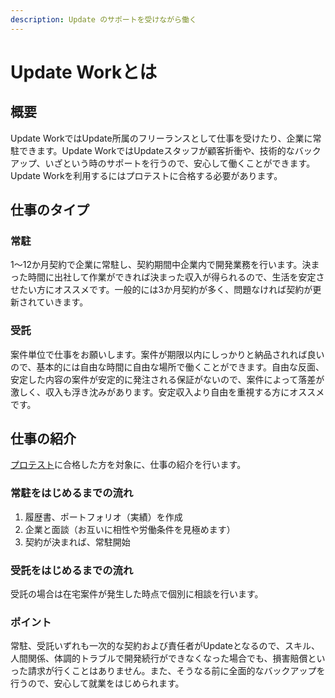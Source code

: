 ```yaml
---
description: Update のサポートを受けながら働く
---
```


# Update Workとは

## 概要

Update WorkではUpdate所属のフリーランスとして仕事を受けたり、企業に常駐できます。Update WorkではUpdateスタッフが顧客折衝や、技術的なバックアップ、いざという時のサポートを行うので、安心して働くことができます。Update Workを利用するにはプロテストに合格する必要があります。

## 仕事のタイプ

### 常駐

1〜12か月契約で企業に常駐し、契約期間中企業内で開発業務を行います。決まった時間に出社して作業ができれば決まった収入が得られるので、生活を安定させたい方にオススメです。一般的には3か月契約が多く、問題なければ契約が更新されていきます。

### 受託

案件単位で仕事をお願いします。案件が期限以内にしっかりと納品されれば良いので、基本的には自由な時間に自由な場所で働くことができます。自由な反面、安定した内容の案件が安定的に発注される保証がないので、案件によって落差が激しく、収入も浮き沈みがあります。安定収入より自由を重視する方にオススメです。

## 仕事の紹介

[プロテスト](../../projects/pro-test.md)に合格した方を対象に、仕事の紹介を行います。

### 常駐をはじめるまでの流れ

1. 履歴書、ポートフォリオ（実績）を作成
2. 企業と面談（お互いに相性や労働条件を見極めます）
3. 契約が決まれば、常駐開始

### 受託をはじめるまでの流れ

受託の場合は在宅案件が発生した時点で個別に相談を行います。

### ポイント

常駐、受託いずれも一次的な契約および責任者がUpdateとなるので、スキル、人間関係、体調的トラブルで開発続行ができなくなった場合でも、損害賠償といった請求が行くことはありません。また、そうなる前に全面的なバックアップを行うので、安心して就業をはじめられます。